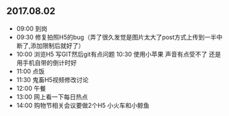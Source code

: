 ## 2017.08.02
* 09:00 到岗
* 09:30 修复拍照H5的bug（弄了很久发觉是图片太大了post方式上传到一半中断了,添加限制后就好了）
* 10:00 浏览H5 写GIT然后git有点问题
  10:30 使用小苹果 声音有点受不了 还是用手机自带的倒计时好
* 11:00 点饭
* 11:30 鬼畜H5视频修改讨论
* 12:00 午餐
* 13:00 网上看一下每日热点
* 14:00 购物节相关会议要做2个H5 小火车和小鲸鱼
